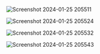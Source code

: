  ![Screenshot 2024-01-25 205511](https://github.com/Amisha0971/NAVIGATION-BUTTONS-HTML-CSS/assets/136344215/3475e0f3-5ea1-44ec-b457-5ad836ef66d5)

![Screenshot 2024-01-25 205524](https://github.com/Amisha0971/NAVIGATION-BUTTONS-HTML-CSS/assets/136344215/7e54ba00-946d-432f-b39b-654c08e7d3ae)

![Screenshot 2024-01-25 205532](https://github.com/Amisha0971/NAVIGATION-BUTTONS-HTML-CSS/assets/136344215/c2d49a27-e66e-4c57-8b77-a7f14577f6ad)

![Screenshot 2024-01-25 205543](https://github.com/Amisha0971/NAVIGATION-BUTTONS-HTML-CSS/assets/136344215/80d02da8-b651-474f-a283-a786ae9b262b)
